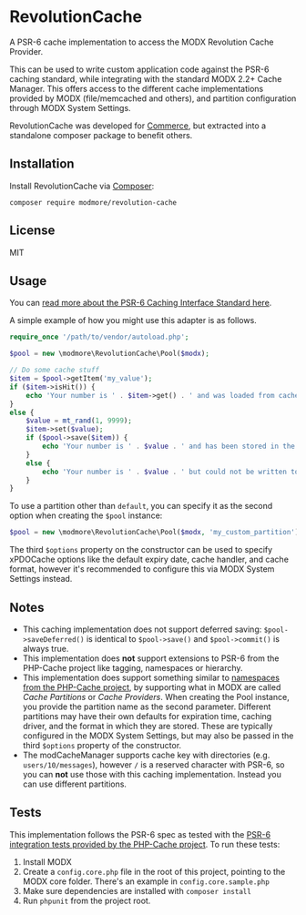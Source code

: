 # RevolutionCache

A PSR-6 cache implementation to access the MODX Revolution Cache Provider.

This can be used to write custom application code against the PSR-6 caching standard, while integrating with the standard MODX 2.2+ Cache Manager. This offers access to the different cache implementations provided by MODX (file/memcached and others), and partition configuration through MODX System Settings.

RevolutionCache was developed for [Commerce](https://www.modmore.com/commerce/), but extracted into a standalone composer package to benefit others. 

## Installation

Install RevolutionCache via [Composer](https://getcomposer.org):

````
composer require modmore/revolution-cache
````

## License

MIT

## Usage

You can [read more about the PSR-6 Caching Interface Standard here](http://www.php-fig.org/psr/psr-6/).

A simple example of how you might use this adapter is as follows.

```` php
require_once '/path/to/vendor/autoload.php';

$pool = new \modmore\RevolutionCache\Pool($modx);

// Do some cache stuff
$item = $pool->getItem('my_value');
if ($item->isHit()) {
    echo 'Your number is ' . $item->get() . ' and was loaded from cache.';
}
else {
    $value = mt_rand(1, 9999);
    $item->set($value);
    if ($pool->save($item)) {
        echo 'Your number is ' . $value . ' and has been stored in the cache.';
    }
    else {
        echo 'Your number is ' . $value . ' but could not be written to cache';
    }
}
````

To use a partition other than `default`, you can specify it as the second option when creating the `$pool` instance:

```` php
$pool = new \modmore\RevolutionCache\Pool($modx, 'my_custom_partition');
````

The third `$options` property on the constructor can be used to specify xPDOCache options like the default expiry date, cache handler, and cache format, however it's recommended to configure this via MODX System Settings instead.

## Notes

- This caching implementation does not support deferred saving: `$pool->saveDeferred()` is identical to `$pool->save()` and `$pool->commit()` is always true. 
- This implementation does **not** support extensions to PSR-6 from the PHP-Cache project like tagging, namespaces or hierarchy.
- This implementation does support something similar to [namespaces from the PHP-Cache project](http://php-cache.readthedocs.io/en/latest/namespace/), by supporting what in MODX are called _Cache Partitions_ or _Cache Providers_. When creating the Pool instance, you provide the partition name as the second parameter. Different partitions may have their own defaults for expiration time, caching driver, and the format in which they are stored. These are typically configured in the MODX System Settings, but may also be passed in the third `$options` property of the constructor. 
- The modCacheManager supports cache key with directories (e.g. `users/10/messages`), however `/` is a reserved character with PSR-6, so you can **not** use those with this caching implementation. Instead you can use different partitions. 

## Tests

This implementation follows the PSR-6 spec as tested with the [PSR-6 integration tests provided by the PHP-Cache project](http://php-cache.readthedocs.io/en/latest/implementing-cache-pools/integration-tests/). To run these tests:

1. Install MODX
2. Create a `config.core.php` file in the root of this project, pointing to the MODX core folder. There's an example in `config.core.sample.php`
3. Make sure dependencies are installed with `composer install`
4. Run `phpunit` from the project root. 